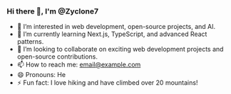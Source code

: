 ### Hi there 👋, I'm @Zyclone7

- 👀 I’m interested in web development, open-source projects, and AI.
- 🌱 I’m currently learning Next.js, TypeScript, and advanced React patterns.
- 💞️ I’m looking to collaborate on exciting web development projects and open-source contributions.
- 📫 How to reach me: email@example.com
- 😄 Pronouns: He
- ⚡ Fun fact: I love hiking and have climbed over 20 mountains!

<!---
Zyclone7/Zyclone7 is a ✨ special ✨ repository because its `README.md` (this file) appears on your GitHub profile.
You can click the Preview link to take a look at your changes.
--->
